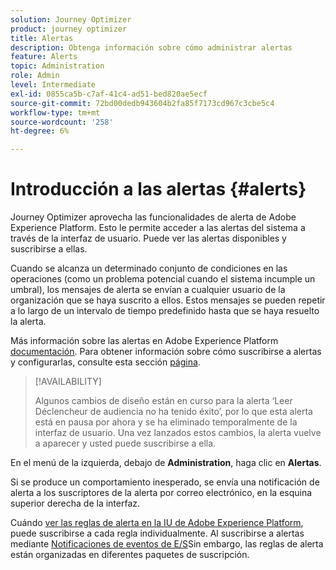 ```yaml
---
solution: Journey Optimizer
product: journey optimizer
title: Alertas
description: Obtenga información sobre cómo administrar alertas
feature: Alerts
topic: Administration
role: Admin
level: Intermediate
exl-id: 0855ca5b-c7af-41c4-ad51-bed820ae5ecf
source-git-commit: 72bd00dedb943604b2fa85f7173cd967c3cbe5c4
workflow-type: tm+mt
source-wordcount: '258'
ht-degree: 6%

---
```


# Introducción a las alertas {#alerts}

Journey Optimizer aprovecha las funcionalidades de alerta de Adobe Experience Platform. Esto le permite acceder a las alertas del sistema a través de la interfaz de usuario. Puede ver las alertas disponibles y suscribirse a ellas.

Cuando se alcanza un determinado conjunto de condiciones en las operaciones (como un problema potencial cuando el sistema incumple un umbral), los mensajes de alerta se envían a cualquier usuario de la organización que se haya suscrito a ellos. Estos mensajes se pueden repetir a lo largo de un intervalo de tiempo predefinido hasta que se haya resuelto la alerta.

Más información sobre las alertas en Adobe Experience Platform [documentación](https://experienceleague.adobe.com/docs/experience-platform/observability/alerts/overview.html?lang=es).
Para obtener información sobre cómo suscribirse a alertas y configurarlas, consulte esta sección [página](https://experienceleague.adobe.com/docs/experience-platform/observability/alerts/ui.html).

>[!AVAILABILITY]
>
>Algunos cambios de diseño están en curso para la alerta ‘Leer Déclencheur de audiencia no ha tenido éxito’, por lo que esta alerta está en pausa por ahora y se ha eliminado temporalmente de la interfaz de usuario. Una vez lanzados estos cambios, la alerta vuelve a aparecer y usted puede suscribirse a ella.
>

En el menú de la izquierda, debajo de **Administration**, haga clic en **Alertas**.

<!--A pre-configured alert for Journey Optimizer is available. This alert will warn you if a read segment node has not processed any profile during the defined time frame.

![](assets/alerts1.png)-->

Si se produce un comportamiento inesperado, se envía una notificación de alerta a los suscriptores de la alerta por correo electrónico, en la esquina superior derecha de la interfaz.

<!--![](assets/alerts2.png)-->


Cuándo [ver las reglas de alerta en la IU de Adobe Experience Platform](https://experienceleague.adobe.com/docs/experience-platform/observability/alerts/ui.html), puede suscribirse a cada regla individualmente. Al suscribirse a alertas mediante [Notificaciones de eventos de E/S](https://experienceleague.adobe.com/docs/experience-platform/observability/alerts/subscribe.html)Sin embargo, las reglas de alerta están organizadas en diferentes paquetes de suscripción.

<!--The I/O event subscription name corresponding to the Read segment alert is: "Journey read segment Delays, Failures and Errors".

>[!WARNING]
>
>These alerts apply only to live journeys. Alerts will not be triggered for journeys in test mode.-->
